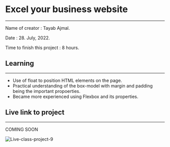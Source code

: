 # Excel your business website
---
Name of creator : Tayab Ajmal.

Date : 28. July, 2022.

Time to finish this project : 8 hours.

## Learning 
---
* Use of float to position HTML elements on the page.
* Practical understanding of the box-model with margin and padding being the important propoerties. 
* Became more experienced using Flexbox and its properties.

## Live link to project
---
COMING SOON


![Live-class-project-9](https://img.shields.io/badge/JS%20Bootcamp-live--class--project--9-lightgrey)

